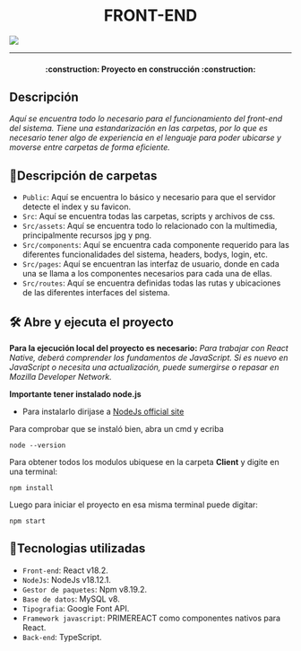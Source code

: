 <h1 align="center">FRONT-END</h1>
<p align="left"><img src="https://img.shields.io/badge/STATUS-EN%20DESAROLLO-green"></p><hr>

<h4 align="center">:construction: Proyecto en construcción :construction:</h4>

## Descripción
_Aquí se encuentra todo lo necesario para el funcionamiento del front-end del sistema. Tiene una estandarización en las carpetas, por lo que es necesario tener algo de experiencia en el lenguaje para poder ubicarse y moverse entre carpetas de forma eficiente._

## :hammer:Descripción de carpetas

- `Public`: Aquí se encuentra lo básico y necesario para que el servidor detecte el index y su favicon.
- `Src`: Aquí se encuentra todas las carpetas, scripts y archivos de css.
- `Src/assets`: Aquí se encuentra todo lo relacionado con la multimedia, principalmente recursos jpg y png.
- `Src/components`: Aquí se encuentra cada componente requerido para las diferentes funcionalidades del sistema, headers, bodys, login, etc.
- `Src/pages`: Aquí se encuentran las interfaz de usuario, donde en cada una se llama a los componentes necesarios para cada una de ellas.
- `Src/routes`: Aquí se encuentra definidas todas las rutas y ubicaciones de las diferentes interfaces del sistema.

## 🛠️ Abre y ejecuta el proyecto

**Para la ejecución local del proyecto es necesario:**
_Para trabajar con React Native, deberá comprender los fundamentos de JavaScript. Si es nuevo en JavaScript o necesita una actualización, puede sumergirse o repasar en Mozilla Developer Network._

**Importante tener instalado node.js**
* Para instalarlo dirijase a [NodeJs official site](https://nodejs.org/es/download/)

Para comprobar que se instaló bien, abra un cmd y ecriba
```
node --version
```

Para obtener todos los modulos ubiquese en la carpeta **Client** y digite en una terminal:
```
npm install
```

Luego para iniciar el proyecto en esa misma terminal puede digitar:
```
npm start
```

## :wrench:Tecnologias utilizadas

- `Front-end`: React v18.2.
- `NodeJs`: NodeJs v18.12.1.
- `Gestor de paquetes`: Npm v8.19.2.
- `Base de datos`: MySQL v8. 
- `Tipografia`: Google Font API. 
- `Framework javascript`: PRIMEREACT como componentes nativos para React. 
- `Back-end`: TypeScript.